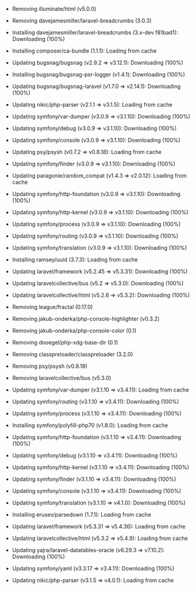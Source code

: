   - Removing illuminate/html (v5.0.0)
  - Removing davejamesmiller/laravel-breadcrumbs (3.0.3)
  - Installing davejamesmiller/laravel-breadcrumbs (3.x-dev f81bad1): Downloading (100%)
  - Installing composer/ca-bundle (1.1.1): Loading from cache
  - Updating bugsnag/bugsnag (v2.9.2 => v3.12.1): Downloading (100%)
  - Installing bugsnag/bugsnag-psr-logger (v1.4.1): Downloading (100%)
  - Updating bugsnag/bugsnag-laravel (v1.7.0 => v2.14.1): Downloading (100%)
  
  - Updating nikic/php-parser (v2.1.1 => v3.1.5): Loading from cache
  - Updating symfony/var-dumper (v3.0.9 => v3.1.10): Downloading (100%)
  - Updating symfony/debug (v3.0.9 => v3.1.10): Downloading (100%)
  - Updating symfony/console (v3.0.9 => v3.1.10): Downloading (100%)
  - Updating psy/psysh (v0.7.2 => v0.8.18): Loading from cache
  - Updating symfony/finder (v3.0.9 => v3.1.10): Downloading (100%)
  - Updating paragonie/random_compat (v1.4.3 => v2.0.12): Loading from cache
  - Updating symfony/http-foundation (v3.0.9 => v3.1.10): Downloading (100%)
  - Updating symfony/http-kernel (v3.0.9 => v3.1.10): Downloading (100%)
  - Updating symfony/process (v3.0.9 => v3.1.10): Downloading (100%)
  - Updating symfony/routing (v3.0.9 => v3.1.10): Downloading (100%)
  - Updating symfony/translation (v3.0.9 => v3.1.10): Downloading (100%)
  - Installing ramsey/uuid (3.7.3): Loading from cache
  - Updating laravel/framework (v5.2.45 => v5.3.31): Downloading (100%)
  - Updating laravelcollective/bus (v5.2 => v5.3.0): Downloading (100%)
  - Updating laravelcollective/html (v5.2.6 => v5.3.2): Downloading (100%)
  
  - Removing league/fractal (0.17.0)
  - Removing jakub-onderka/php-console-highlighter (v0.3.2)
  - Removing jakub-onderka/php-console-color (0.1)
  - Removing dnoegel/php-xdg-base-dir (0.1)
  - Removing classpreloader/classpreloader (3.2.0)
  - Removing psy/psysh (v0.8.18)
  - Removing laravelcollective/bus (v5.3.0)
  - Updating symfony/var-dumper (v3.1.10 => v3.4.11): Loading from cache
  - Updating symfony/routing (v3.1.10 => v3.4.11): Downloading (100%)
  - Updating symfony/process (v3.1.10 => v3.4.11): Downloading (100%)
  - Installing symfony/polyfill-php70 (v1.8.0): Loading from cache
  - Updating symfony/http-foundation (v3.1.10 => v3.4.11): Downloading (100%)
  - Updating symfony/debug (v3.1.10 => v3.4.11): Downloading (100%)
  - Updating symfony/http-kernel (v3.1.10 => v3.4.11): Downloading (100%)
  - Updating symfony/finder (v3.1.10 => v3.4.11): Downloading (100%)
  - Updating symfony/console (v3.1.10 => v3.4.11): Downloading (100%)
  - Updating symfony/translation (v3.1.10 => v4.1.0): Downloading (100%)
  - Installing erusev/parsedown (1.7.1): Loading from cache
  - Updating laravel/framework (v5.3.31 => v5.4.36): Loading from cache
  - Updating laravelcollective/html (v5.3.2 => v5.4.9): Loading from cache
  - Updating yajra/laravel-datatables-oracle (v6.29.3 => v7.10.2): Downloading (100%)
  - Updating symfony/yaml (v3.3.17 => v3.4.11): Downloading (100%)
  - Updating nikic/php-parser (v3.1.5 => v4.0.1): Loading from cache